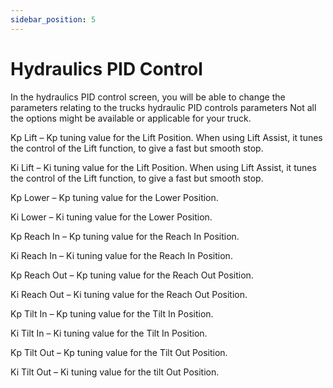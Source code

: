 ```yaml
---
sidebar_position: 5
---
```


# Hydraulics PID Control

In the hydraulics PID control screen, you will be able to change the parameters relating to the trucks hydraulic PID controls parameters 
Not all the options might be available or applicable for your truck.

Kp Lift – Kp tuning value for the Lift Position. When using Lift Assist, it tunes the control of the Lift function, to give a fast but smooth stop.

Ki Lift – Ki tuning value for the Lift Position. When using Lift Assist, it tunes the control of the Lift function, to give a fast but smooth stop.

Kp Lower – Kp tuning value for the Lower Position.

Ki Lower – Ki tuning value for the Lower Position.

Kp Reach In – Kp tuning value for the Reach In Position.

Ki Reach In – Ki tuning value for the Reach In Position.

Kp Reach Out – Kp tuning value for the Reach Out Position.

Ki Reach Out – Ki tuning value for the Reach Out Position.

Kp Tilt In – Kp tuning value for the Tilt In Position.

Ki Tilt In – Ki tuning value for the Tilt In Position.

Kp Tilt Out – Kp tuning value for the Tilt Out Position.

Ki Tilt Out – Ki tuning value for the tilt Out Position.


